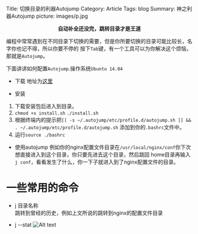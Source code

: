 Title: 切换目录的利器Autojump
Category: Article
Tags: blog
Summary: 神之利器Autojump
picture: images/p.jpg

<center style="font-weight:bold">自动补全还没完，跳转目录才是王道</center>

编程中常常遇到在不同目录下切换的需要，但是你所要切换的目录可能比较长，名字你也记不得，所以你要不停的
按下`Tab`键，有一个工具可以为你解决这个烦恼，那就是`Autojump`。

下面讲讲如何配置`Autojump`.操作系统`Ubuntu 14.04`

* 下载
地址为[这里](http://pan.baidu.com/s/1mh4G5bq)

* 安装  
1. 下载安装包后进入到目录。
2. `chmod +x install.sh`  `./install.sh`
3. 根据终端内的提示把`[[ -s ~/.autojump/etc/profile.d/autojump.sh ]] && . ~/.autojump/etc/profile.d/autojump.sh`
添加到你的`.bashrc`文件中。
4. 运行`source ./bashrc`

* 使用autojump
例如你的nginx配置文件目录在`/usr/local/nginx/conf`你下次想直接进入到这个目录，你只要先进去这个目录，然后跳回
home目录再输入`j conf`，看看发生了什么，你一下子就进入到了nginx配置文件的目录。


一些常用的命令
========================
* j  目录名称   
跳转到曾经的历史，例如上文所说的跳转到nginx的配置文件目录

* j --stat
![Alt text]({filename}/images/qrcode.jpg)
